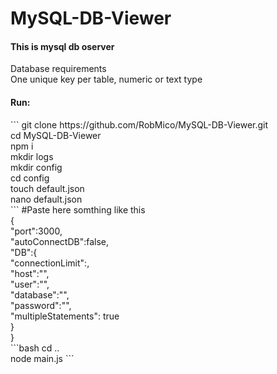 # MySQL-DB-Viewer
<h4>This is mysql db oserver</h4>
Database requirements<br/>
One unique key per table, numeric or text type<br />

<h4>Run:</h4>
```
git clone https://github.com/RobMico/MySQL-DB-Viewer.git<br />
cd MySQL-DB-Viewer<br />
npm i<br />
mkdir logs<br />
mkdir config<br />
cd config<br />
touch default.json<br />
nano default.json<br />
```
#Paste here somthing like this<br />
{<br />
    "port":3000,<br />
    "autoConnectDB":false,<br />
    "DB":{<br />
        "connectionLimit":,<br />
        "host":"",<br />
        "user":"",<br />
        "database":"",<br />
        "password":"",<br />
        "multipleStatements": true<br />
    }<br />
}<br />
```bash
cd ..<br />
node main.js
```
